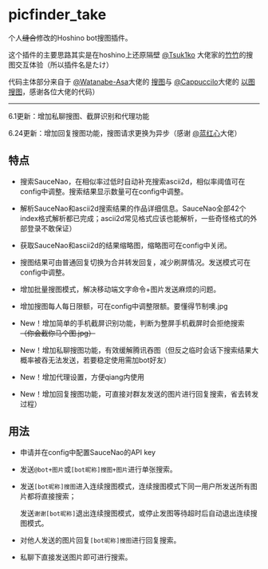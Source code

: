 # picfinder_take
个人~~缝合~~修改的Hoshino bot搜图插件。

这个插件的主要思路其实是在hoshino上还原隔壁 [@Tsuk1ko](https://github.com/Tsuk1ko) 大佬家的[竹竹](https://github.com/Tsuk1ko/cq-picsearcher-bot)的搜图交互体验（所以插件名是たけ）

代码主体部分来自于 [@Watanabe-Asa](https://github.com/Watanabe-Asa)大佬的 [搜图](https://github.com/pcrbot/Salmon-plugin-transplant#%E6%90%9C%E5%9B%BE)与 [@Cappuccilo](https://github.com/Cappuccilo)大佬的 [以图搜图](https://github.com/pcrbot/cappuccilo_plugins#%E4%BB%A5%E5%9B%BE%E6%90%9C%E5%9B%BE)，感谢各位大佬的代码）

---

6.1更新：增加私聊搜图、截屏识别和代理功能

6.24更新：增加回复搜图功能，搜图请求更换为异步（感谢 [@蓝红心](https://github.com/LHXnois)大佬）

## 特点  

- 搜索SauceNao，在相似率过低时自动补充搜索ascii2d，相似率阈值可在config中调整。搜索结果显示数量可在config中调整。  

- 解析SauceNao和ascii2d搜索结果的作品详细信息。SauceNao全部42个index格式解析都已完成；ascii2d常见格式应该也能解析，一些奇怪格式的外部登录不敢保证）  

- 获取SauceNao和ascii2d的结果缩略图，缩略图可在config中关闭。  

- 搜图结果可由普通回复切换为合并转发回复，减少刷屏情况。发送模式可在config中调整。

- 增加批量搜图模式，解决移动端文字命令+图片发送麻烦的问题。

- 增加搜图每人每日限额，可在config中调整限额。要懂得节制噢.jpg

- New！增加简单的手机截屏识别功能，判断为整屏手机截屏时会拒绝搜索 ~~（你会截你马个图.jpg）~~

- New！增加私聊搜图功能，有效缓解腾讯吞图（但反之临时会话下搜索结果大概率被吞无法发送，若要稳定使用需加bot好友）

- New！增加代理设置，方便qiang内使用

- New！增加回复搜图功能，可直接对群友发送的图片进行回复搜索，省去转发过程）


## 用法

- 申请并在config中配置SauceNao的API key

- 发送``@bot+图片``或``[bot昵称]搜图+图片``进行单张搜索。

- 发送``[bot昵称]搜图``进入连续搜图模式，连续搜图模式下同一用户所发送所有图片都将直接搜索；

  发送``谢谢[bot昵称]``退出连续搜图模式，或停止发图等待超时后自动退出连续搜图模式。

- 对他人发送的图片回复``[bot昵称]搜图``进行回复搜索。

- 私聊下直接发送图片即可进行搜索。
